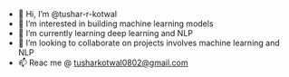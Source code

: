 - 👋 Hi, I’m @tushar-r-kotwal
- 👀 I’m interested in building machine learning models
- 🌱 I’m currently learning deep learning and NLP
- 💞️ I’m looking to collaborate on projects involves machine learning and NLP
- 📫 Reac me @ tusharkotwal0802@gmail.com

<!---
tushar-r-kotwal/tushar-r-kotwal is a ✨ special ✨ repository because its `README.md` (this file) appears on your GitHub profile.
You can click the Preview link to take a look at your changes.
--->
